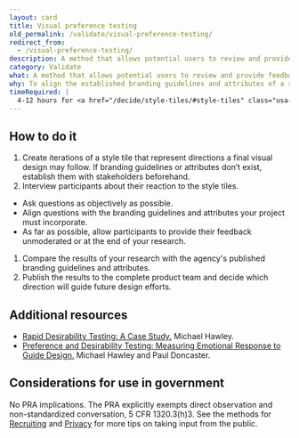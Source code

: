 ```yaml
---
layout: card
title: Visual preference testing
old_permalink: /validate/visual-preference-testing/
redirect_from:
  - /visual-preference-testing/
description: A method that allows potential users to review and provide feedback on a solution's visual direction.
category: Validate
what: A method that allows potential users to review and provide feedback on a solution's visual direction.
why: To align the established branding guidelines and attributes of a solution with the way end users view the overall brand and emotional feel.
timeRequired: |
  4-12 hours for <a href="/decide/style-tiles/#style-tiles" class="usa-link">style tiles</a>. 30 minutes per participant to get feedback.
---
```


## How to do it

1. Create iterations of a style tile that represent directions a final visual design may follow. If branding guidelines or attributes don’t exist, establish them with stakeholders beforehand.
1. Interview participants about their reaction to the style tiles.
  - Ask questions as objectively as possible.
  - Align questions with the branding guidelines and attributes your project must incorporate.
  - As far as possible, allow participants to provide their feedback unmoderated or at the end of your research.
1. Compare the results of your research with the agency's published branding guidelines and attributes.
1. Publish the results to the complete product team and decide which direction will guide future design efforts.

<section class="method--section method--section--additional-resources" markdown="1">

## Additional resources

- <a href="http://www.uxmatters.com/mt/archives/2010/02/rapid-desirability-testing-a-case-study.php" class="usa-link">Rapid Desirability Testing: A Case Study.</a> Michael Hawley.
- <a href="http://www.slideshare.net/pwdoncaster/preference-and-desirability-testing-measuring-emotional-response-to-guide-design" class="usa-link">Preference and Desirability Testing: Measuring Emotional Response to Guide Design.</a> Michael Hawley and Paul Doncaster.
</section>

<section class="method--section method--section--government-considerations" markdown="1" >

## Considerations for use in government

No PRA implications. The PRA explicitly exempts direct observation and non-standardized conversation, 5 CFR 1320.3(h)3. See the methods for <a href="/fundamentals/recruiting/#recruiting" class="usa-link">Recruiting</a> and <a href="/fundamentals/privacy/#privacy" class="usa-link">Privacy</a> for more tips on taking input from the public.
</section>

